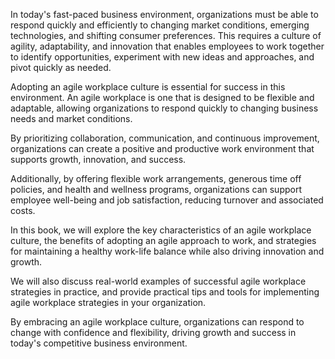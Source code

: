 
In today's fast-paced business environment, organizations must be able to respond quickly and efficiently to changing market conditions, emerging technologies, and shifting consumer preferences. This requires a culture of agility, adaptability, and innovation that enables employees to work together to identify opportunities, experiment with new ideas and approaches, and pivot quickly as needed.

Adopting an agile workplace culture is essential for success in this environment. An agile workplace is one that is designed to be flexible and adaptable, allowing organizations to respond quickly to changing business needs and market conditions.

By prioritizing collaboration, communication, and continuous improvement, organizations can create a positive and productive work environment that supports growth, innovation, and success.

Additionally, by offering flexible work arrangements, generous time off policies, and health and wellness programs, organizations can support employee well-being and job satisfaction, reducing turnover and associated costs.

In this book, we will explore the key characteristics of an agile workplace culture, the benefits of adopting an agile approach to work, and strategies for maintaining a healthy work-life balance while also driving innovation and growth.

We will also discuss real-world examples of successful agile workplace strategies in practice, and provide practical tips and tools for implementing agile workplace strategies in your organization.

By embracing an agile workplace culture, organizations can respond to change with confidence and flexibility, driving growth and success in today's competitive business environment.
